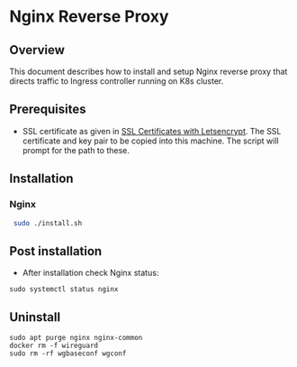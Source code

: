 # Nginx Reverse Proxy
## Overview
This document describes how to install and setup Nginx reverse proxy that directs traffic to Ingress controller running on K8s cluster.
## Prerequisites
* SSL certificate as given in [SSL Certificates with Letsencrypt](../../../docs/wildcard-ssl-certs-letsencrypt.md). The SSL certificate and key pair to be copied into this machine. The script will prompt for the path to these. 
## Installation
### Nginx
```sh
 sudo ./install.sh
```
## Post installation
* After installation check Nginx status:
```
sudo systemctl status nginx
```
## Uninstall
```
sudo apt purge nginx nginx-common
docker rm -f wireguard
sudo rm -rf wgbaseconf wgconf
```
